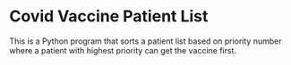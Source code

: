 # Covid Vaccine Patient List
This is a Python program that sorts a patient list based on priority number where a patient with highest priority can get the vaccine first.
